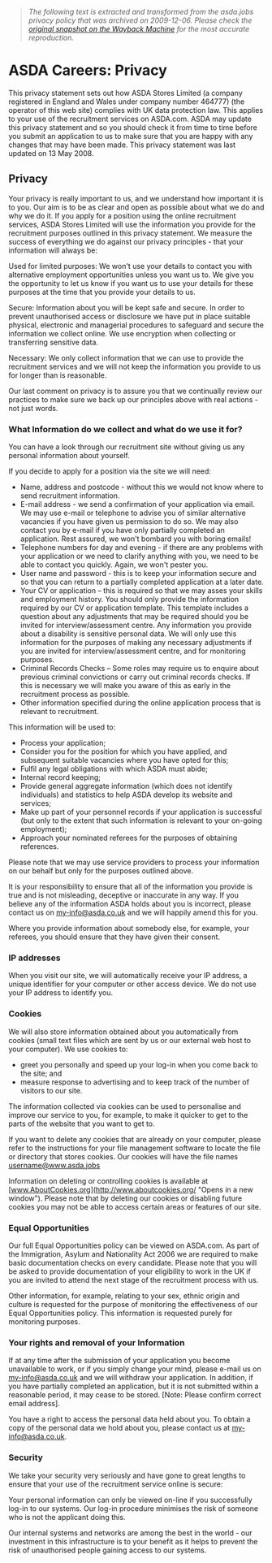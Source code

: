> *The following text is extracted and transformed from the asda.jobs privacy policy that was archived on 2009-12-06. Please check the [original snapshot on the Wayback Machine](https://web.archive.org/web/20091206022935id_/http%3A//www.asda.jobs/privacy/index.html) for the most accurate reproduction.*

# ASDA Careers: Privacy

This privacy statement sets out how ASDA Stores Limited (a company registered in England and Wales under company number 464777) (the operator of this web site) complies with UK data protection law. This applies to your use of the recruitment services on ASDA.com. ASDA may update this privacy statement and so you should check it from time to time before you submit an application to us to make sure that you are happy with any changes that may have been made. This privacy statement was last updated on 13 May 2008.

## Privacy

Your privacy is really important to us, and we understand how important it is to you. Our aim is to be as clear and open as possible about what we do and why we do it. If you apply for a position using the online recruitment services, ASDA Stores Limited will use the information you provide for the recruitment purposes outlined in this privacy statement. We measure the success of everything we do against our privacy principles - that your information will always be:

Used for limited purposes: We won't use your details to contact you with alternative employment opportunities unless you want us to. We give you the opportunity to let us know if you want us to use your details for these purposes at the time that you provide your details to us.

Secure: Information about you will be kept safe and secure. In order to prevent unauthorised access or disclosure we have put in place suitable physical, electronic and managerial procedures to safeguard and secure the information we collect online. We use encryption when collecting or transferring sensitive data.

Necessary: We only collect information that we can use to provide the recruitment services and we will not keep the information you provide to us for longer than is reasonable.

Our last comment on privacy is to assure you that we continually review our practices to make sure we back up our principles above with real actions - not just words.

### What Information do we collect and what do we use it for?

You can have a look through our recruitment site without giving us any personal information about yourself.

If you decide to apply for a position via the site we will need:

  * Name, address and postcode - without this we would not know where to send recruitment information.
  * E-mail address - we send a confirmation of your application via email. We may use e-mail or telephone to advise you of similar alternative vacancies if you have given us permission to do so. We may also contact you by e-mail if you have only partially completed an application. Rest assured, we won't bombard you with boring emails!
  * Telephone numbers for day and evening - if there are any problems with your application or we need to clarify anything with you, we need to be able to contact you quickly. Again, we won't pester you.
  * User name and password - this is to keep your information secure and so that you can return to a partially completed application at a later date.
  * Your CV or application – this is required so that we may asses your skills and employment history. You should only provide the information required by our CV or application template. This template includes a question about any adjustments that may be required should you be invited for interview/assessment centre. Any information you provide about a disability is sensitive personal data. We will only use this information for the purposes of making any necessary adjustments if you are invited for interview/assessment centre, and for monitoring purposes.
  * Criminal Records Checks – Some roles may require us to enquire about previous criminal convictions or carry out criminal records checks. If this is necessary we will make you aware of this as early in the recruitment process as possible.
  * Other information specified during the online application process that is relevant to recruitment.



This information will be used to:

  * Process your application;
  * Consider you for the position for which you have applied, and subsequent suitable vacancies where you have opted for this;
  * Fulfil any legal obligations with which ASDA must abide;
  * Internal record keeping;
  * Provide general aggregate information (which does not identify individuals) and statistics to help ASDA develop its website and services;
  * Make up part of your personnel records if your application is successful (but only to the extent that such information is relevant to your on-going employment);
  * Approach your nominated referees for the purposes of obtaining references.



Please note that we may use service providers to process your information on our behalf but only for the purposes outlined above.

It is your responsibility to ensure that all of the information you provide is true and is not misleading, deceptive or inaccurate in any way. If you believe any of the information ASDA holds about you is incorrect, please contact us on [my-info@asda.co.uk](mailto:my-info@asda.co.uk) and we will happily amend this for you.

Where you provide information about somebody else, for example, your referees, you should ensure that they have given their consent.

### IP addresses

When you visit our site, we will automatically receive your IP address, a unique identifier for your computer or other access device. We do not use your IP address to identify you.

### Cookies

We will also store information obtained about you automatically from cookies (small text files which are sent by us or our external web host to your computer). We use cookies to:

  * greet you personally and speed up your log-in when you come back to the site; and
  * measure response to advertising and to keep track of the number of visitors to our site.



The information collected via cookies can be used to personalise and improve our service to you, for example, to make it quicker to get to the parts of the website that you want to get to.

If you want to delete any cookies that are already on your computer, please refer to the instructions for your file management software to locate the file or directory that stores cookies. Our cookies will have the file names username@www.asda.jobs

Information on deleting or controlling cookies is available at [www.AboutCookies.org](http://www.aboutcookies.org/ "Opens in a new window"). Please note that by deleting our cookies or disabling future cookies you may not be able to access certain areas or features of our site.

### Equal Opportunities

Our full Equal Opportunities policy can be viewed on ASDA.com. As part of the Immigration, Asylum and Nationality Act 2006 we are required to make basic documentation checks on every candidate. Please note that you will be asked to provide documentation of your eligibility to work in the UK if you are invited to attend the next stage of the recruitment process with us.

Other information, for example, relating to your sex, ethnic origin and culture is requested for the purpose of monitoring the effectiveness of our Equal Opportunities policy. This information is requested purely for monitoring purposes.

### Your rights and removal of your Information

If at any time after the submission of your application you become unavailable to work, or if you simply change your mind, please e-mail us on [my-info@asda.co.uk](mailto:my-info@asda.co.uk) and we will withdraw your application. In addition, if you have partially completed an application, but it is not submitted within a reasonable period, it may cease to be stored. [Note: Please confirm correct email address].

You have a right to access the personal data held about you. To obtain a copy of the personal data we hold about you, please contact us at [my-info@asda.co.uk](mailto:my-info@asda.co.uk).

### Security

We take your security very seriously and have gone to great lengths to ensure that your use of the recruitment service online is secure:

Your personal information can only be viewed on-line if you successfully log-in to our systems. Our log-in procedure minimises the risk of someone who is not the applicant doing this.

Our internal systems and networks are among the best in the world - our investment in this infrastructure is to your benefit as it helps to prevent the risk of unauthorised people gaining access to our systems.

